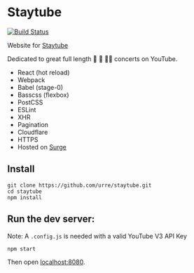# Staytube

[![Build Status](https://travis-ci.org/urre/staytube.svg?branch=master)](https://travis-ci.org/urre/staytube)

Website for [Staytube](https://staytu.be/)

Dedicated to great full length 🎥 🎹 🎷📼 concerts on YouTube. 

* React (hot reload)
* Webpack
* Babel (stage-0)
* Basscss (flexbox)
* PostCSS
* ESLint
* XHR
* Pagination
* Cloudflare
* HTTPS
* Hosted on [Surge](https://surge.sh)

## Install

```
git clone https://github.com/urre/staytube.git
cd staytube
npm install
```

## Run the dev server:

Note:  A ``.config.js`` is needed with a valid YouTube V3 API Key

```
npm start
```

Then open [localhost:8080](http://localhost:8080/).
